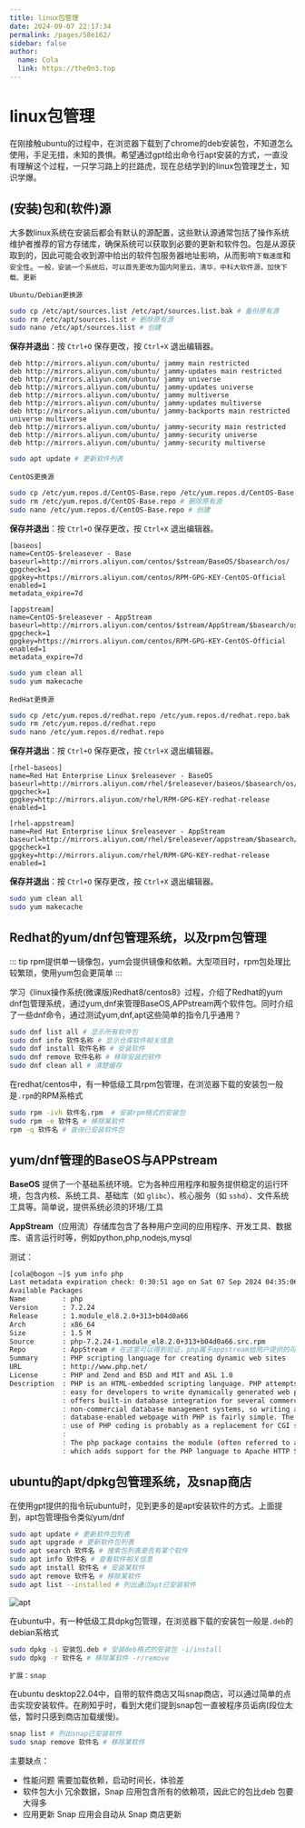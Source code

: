 ```yaml
---
title: linux包管理
date: 2024-09-07 22:17:34
permalink: /pages/58e162/
sidebar: false
author: 
  name: Cola
  link: https://the0n3.top
---
```

# linux包管理

在刚接触ubuntu的过程中，在浏览器下载到了chrome的deb安装包，不知道怎么使用，手足无措，未知的畏惧。希望通过gpt给出命令行apt安装的方式，一直没有理解这个过程，一只学习路上的拦路虎，现在总结学到的linux包管理芝士，知识学爆。

## (安装)包和(软件)源

大多数linux系统在安装后都会有默认的源配置，这些默认源通常包括了操作系统维护者推荐的官方存储库，确保系统可以获取到必要的更新和软件包。包是从源获取到的，因此可能会收到源中给出的软件包服务器地址影响，从而影响`下载速度`和`安全性`。`一般，安装一个系统后，可以首先更改为国内阿里云，清华，中科大软件源，加快下载、更新`

`Ubuntu/Debian更换源`

```bash
sudo cp /etc/apt/sources.list /etc/apt/sources.list.bak # 备份原有源
sudo rm /etc/apt/sources.list # 删除原有源
sudo nano /etc/apt/sources.list # 创建
```

**保存并退出**：按 `Ctrl+O` 保存更改，按 `Ctrl+X` 退出编辑器。

```text
deb http://mirrors.aliyun.com/ubuntu/ jammy main restricted
deb http://mirrors.aliyun.com/ubuntu/ jammy-updates main restricted
deb http://mirrors.aliyun.com/ubuntu/ jammy universe
deb http://mirrors.aliyun.com/ubuntu/ jammy-updates universe
deb http://mirrors.aliyun.com/ubuntu/ jammy multiverse
deb http://mirrors.aliyun.com/ubuntu/ jammy-updates multiverse
deb http://mirrors.aliyun.com/ubuntu/ jammy-backports main restricted universe multiverse
deb http://mirrors.aliyun.com/ubuntu/ jammy-security main restricted
deb http://mirrors.aliyun.com/ubuntu/ jammy-security universe
deb http://mirrors.aliyun.com/ubuntu/ jammy-security multiverse
```

```bash
sudo apt update # 更新软件列表
```

`CentOS更换源`

```bash
sudo cp /etc/yum.repos.d/CentOS-Base.repo /etc/yum.repos.d/CentOS-Base.repo.bak # 备份原有源
sudo rm /etc/yum.repos.d/CentOS-Base.repo # 删除原有源
sudo nano /etc/yum.repos.d/CentOS-Base.repo # 创建
```

**保存并退出**：按 `Ctrl+O` 保存更改，按 `Ctrl+X` 退出编辑器。

```text
[baseos]
name=CentOS-$releasever - Base
baseurl=http://mirrors.aliyun.com/centos/$stream/BaseOS/$basearch/os/
gpgcheck=1
gpgkey=https://mirrors.aliyun.com/centos/RPM-GPG-KEY-CentOS-Official
enabled=1
metadata_expire=7d

[appstream]
name=CentOS-$releasever - AppStream
baseurl=http://mirrors.aliyun.com/centos/$stream/AppStream/$basearch/os/
gpgcheck=1
gpgkey=https://mirrors.aliyun.com/centos/RPM-GPG-KEY-CentOS-Official
enabled=1
metadata_expire=7d
```

```bash
sudo yum clean all
sudo yum makecache
```

`RedHat更换源`

```bash
sudo cp /etc/yum.repos.d/redhat.repo /etc/yum.repos.d/redhat.repo.bak
sudo rm /etc/yum.repos.d/redhat.repo
sudo nano /etc/yum.repos.d/redhat.repo
```

**保存并退出**：按 `Ctrl+O` 保存更改，按 `Ctrl+X` 退出编辑器。

```text
[rhel-baseos]
name=Red Hat Enterprise Linux $releasever - BaseOS
baseurl=http://mirrors.aliyun.com/rhel/$releasever/baseos/$basearch/os/
gpgcheck=1
gpgkey=http://mirrors.aliyun.com/rhel/RPM-GPG-KEY-redhat-release
enabled=1

[rhel-appstream]
name=Red Hat Enterprise Linux $releasever - AppStream
baseurl=http://mirrors.aliyun.com/rhel/$releasever/appstream/$basearch/os/
gpgcheck=1
gpgkey=http://mirrors.aliyun.com/rhel/RPM-GPG-KEY-redhat-release
enabled=1
```

**保存并退出**：按 `Ctrl+O` 保存更改，按 `Ctrl+X` 退出编辑器。

```bash
sudo yum clean all
sudo yum makecache
```


## Redhat的yum/dnf包管理系统，以及rpm包管理

::: tip
rpm提供单一镜像包，yum会提供镜像和依赖。大型项目时，rpm包处理比较繁琐，使用yum包会更简单
:::

学习《linux操作系统(微课版)Redhat8/centos8》过程，介绍了Redhat的yum dnf包管理系统，通过yum,dnf来管理BaseOS,APPstream两个软件包。同时介绍了一些dnf命令，通过测试yum,dnf,apt这些简单的指令几乎通用？

```bash
sudo dnf list all # 显示所有软件包
sudo dnf info 软件名称 # 显示仓库软件相关信息
sudo dnf install 软件名称 # 安装软件
sudo dnf remove 软件名称 # 移除安装的软件
sudo dnf clean all # 清楚缓存
```

在redhat/centos中，有一种低级工具rpm包管理，在浏览器下载的安装包一般是`.rpm`的RPM系格式

```bash
sudo rpm -ivh 软件名.rpm  # 安装rpm格式的安装包
sudo rpm -e 软件名 # 移除某软件
rpm -q 软件名 # 查询已安装软件包
```

## yum/dnf管理的BaseOS与APPstream

**BaseOS** 提供了一个基础系统环境。它为各种应用程序和服务提供稳定的运行环境，包含内核、系统工具、基础库（如 `glibc`）、核心服务（如 `sshd`）、文件系统工具等。简单说，提供系统必须的环境/工具

**AppStream**（应用流）存储库包含了各种用户空间的应用程序、开发工具、数据库、语言运行时等，例如python,php,nodejs,mysql

测试：

```bash
[cola@bogon ~]$ yum info php 
Last metadata expiration check: 0:30:51 ago on Sat 07 Sep 2024 04:35:06 AM PDT.
Available Packages
Name         : php
Version      : 7.2.24
Release      : 1.module_el8.2.0+313+b04d0a66
Arch         : x86_64
Size         : 1.5 M
Source       : php-7.2.24-1.module_el8.2.0+313+b04d0a66.src.rpm
Repo         : AppStream # 在这里可以得到验证，php属于appstream给用户提供的可选包
Summary      : PHP scripting language for creating dynamic web sites
URL          : http://www.php.net/
License      : PHP and Zend and BSD and MIT and ASL 1.0
Description  : PHP is an HTML-embedded scripting language. PHP attempts to make it
             : easy for developers to write dynamically generated web pages. PHP also
             : offers built-in database integration for several commercial and
             : non-commercial database management systems, so writing a
             : database-enabled webpage with PHP is fairly simple. The most common
             : use of PHP coding is probably as a replacement for CGI scripts.
             : 
             : The php package contains the module (often referred to as mod_php)
             : which adds support for the PHP language to Apache HTTP Server.
```



## ubuntu的apt/dpkg包管理系统，及snap商店

在使用gpt提供的指令玩ubuntu时，见到更多的是apt安装软件的方式。上面提到，apt包管理指令类似yum/dnf

```bash
sudo apt update # 更新软件包列表
sudo apt upgrade # 更新软件包列表
sudo apt search 软件名 # 搜索包列表是否有某个软件   
sudo apt info 软件名 # 查看软件相关信息
sudo apt install 软件名 # 安装某软件
sudo apt remove 软件名 # 移除某软件
sudo apt list --installed # 列出通过apt已安装软件
```

![apt](https://the0n3.top/medias/package/apt.png)

在ubuntu中，有一种低级工具dpkg包管理，在浏览器下载的安装包一般是`.deb`的debian系格式

```bash
sudo dpkg -i 安装包.deb # 安装deb格式的安装包 -i/install
sudo dpkg -r 软件名 # 移除某软件 -r/remove
```

`扩展：snap`

在ubuntu desktop22.04中，自带的软件商店又叫snap商店，可以通过简单的点击实现安装软件。在刷知乎时，看到大佬们提到snap包一直被程序员诟病(段位太低，暂时只感到商店加载缓慢)。

```bash
snap list # 列出snap已安装软件
sudo snap remove 软件名 # 移除某软件
```

主要缺点：

- 性能问题   需要加载依赖，启动时间长，体验差
- 软件包大小  冗余数据，Snap 应用包含所有的依赖项，因此它的包比deb 包要大得多
- 应用更新  Snap 应用会自动从 Snap 商店更新